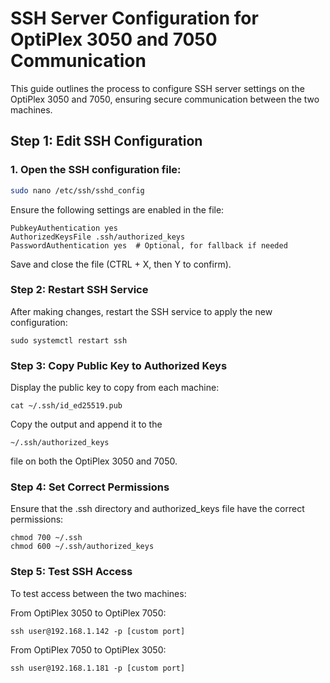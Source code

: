 # SSH Server Configuration for OptiPlex 3050 and 7050 Communication

This guide outlines the process to configure SSH server settings on the OptiPlex 3050 and 7050, ensuring secure communication between the two machines.

## Step 1: Edit SSH Configuration

### 1. Open the SSH configuration file:

```bash
sudo nano /etc/ssh/sshd_config
```
Ensure the following settings are enabled in the file:
  

    PubkeyAuthentication yes
    AuthorizedKeysFile .ssh/authorized_keys
    PasswordAuthentication yes  # Optional, for fallback if needed
Save and close the file (CTRL + X, then Y to confirm).

### Step 2: Restart SSH Service

After making changes, restart the SSH service to apply the new configuration:

 ```
sudo systemctl restart ssh
```

### Step 3: Copy Public Key to Authorized Keys

Display the public key to copy from each machine:

```
cat ~/.ssh/id_ed25519.pub
```

Copy the output and append it to the
```
~/.ssh/authorized_keys
```
 file on both the OptiPlex 3050 and 7050.

### Step 4: Set Correct Permissions

Ensure that the .ssh directory and authorized_keys file have the correct permissions:
```
chmod 700 ~/.ssh
chmod 600 ~/.ssh/authorized_keys
```

### Step 5: Test SSH Access

To test access between the two machines:

From OptiPlex 3050 to OptiPlex 7050:

```
ssh user@192.168.1.142 -p [custom port]
```

From OptiPlex 7050 to OptiPlex 3050:
```
ssh user@192.168.1.181 -p [custom port]
```
